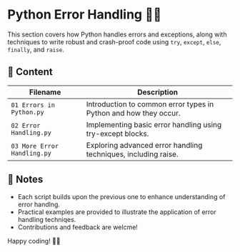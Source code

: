 # Python Error Handling 🚨🐍
This section covers how Python handles errors and exceptions, along with techniques to write robust and crash-proof code using `try`, `except`, `else`, `finally`, and `raise`.

## 📂 Content

| Filename                         | Description                                                                 |
|----------------------------------|-----------------------------------------------------------------------------|
| `01 Errors in Python.py`         | Introduction to common error types in Python and how they occur.            |
| `02 Error Handling.py`           | Implementing basic error handling using try-except blocks.                  |
| `03 More Error Handling.py`      | Exploring advanced error handling techniques, including raise.  |

## 📌 Notes
- Each script builds upon the previous one to enhance understanding of error handlng.
- Practical examples are provided to illustrate the application of error handling techniqes.
- Contributions and feedback are welcme!

Happy coding! 🚀🐍

